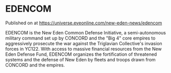 # EDENCOM
Published on  at https://universe.eveonline.com/new-eden-news/edencom

EDENCOM is the New Eden Common Defense Initiative, a semi-autonomous military command set up by CONCORD and the "Big 4" core empires to aggressively prosecute the war against the Triglavian Collective's invasion forces in YC122. With access to massive financial resources from the New Eden Defense Fund, EDENCOM organizes the fortification of threatened systems and the defense of New Eden by fleets and troops drawn from CONCORD and the empires.
